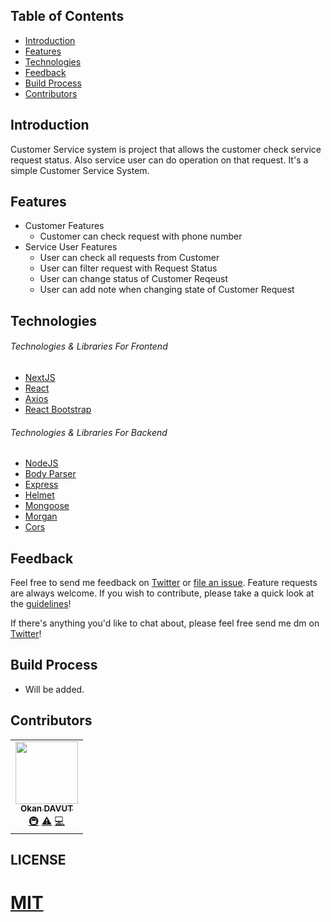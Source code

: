 ## Table of Contents

- [Introduction](#introduction)
- [Features](#features)
- [Technologies](#technologies)
- [Feedback](#feedback)
- [Build Process](#build-process)
- [Contributors](#contributors)


## Introduction

Customer Service system is project that allows the customer check service request status. Also service user can do operation on that request. It's a simple Customer Service System.


## Features

- Customer Features    
    - Customer can check request with phone number
- Service User Features
    - User can check all requests from Customer
    - User can filter request with Request Status
    - User can change status of Customer Reqeust
    - User can add note when changing state of Customer Request

## Technologies

###### *Technologies & Libraries For Frontend*

- [NextJS](https://nextjs.org/)
- [React](https://en.reactjs.org/)
- [Axios](https://github.com/axios/axios)
- [React Bootstrap](https://react-bootstrap.github.io/)

###### *Technologies & Libraries For Backend*


- [NodeJS](https://nodejs.org/en/)
- [Body Parser](https://www.npmjs.com/package/body-parser)
- [Express](https://www.npmjs.com/package/express)
- [Helmet](https://www.npmjs.com/package/helmet)
- [Mongoose](https://www.npmjs.com/package/mongoose)
- [Morgan](https://www.npmjs.com/package/morgan)
- [Cors](https://www.npmjs.com/package/cors)


## Feedback

Feel free to send me feedback on [Twitter](https://twitter.com/okandavutcom) or [file an issue](https://github.com/okandavut/customer-service-system/issues/new). Feature requests are always welcome. If you wish to contribute, please take a quick look at the [guidelines](./CONTRIBUTING.md)!

If there's anything you'd like to chat about, please feel free send me dm on [Twitter](https://twitter.com/okandavutcom)!


## Build Process

- Will be added.

## Contributors


<!-- markdownlint-enable -->
<!-- prettier-ignore-end -->
<!-- ALL-CONTRIBUTORS-LIST:END -->

<!-- ALL-CONTRIBUTORS-LIST:START - Do not remove or modify this section -->
<!-- prettier-ignore-start -->
<!-- markdownlint-disable -->
<table>
  <tr>
    <td align="center"><a href="https://medium.com/@okandavut"><img src="https://avatars3.githubusercontent.com/u/10600157?v=4" width="100px;" alt=""/><br /><sub><b>Okan DAVUT</b></sub></a><br /><a href="#infra-okandavut" title="Infrastructure (Hosting, Build-Tools, etc)">🚇</a> <a href="https://github.com/okandavut/customer-service-system/commits?author=okandavut" title="Tests">⚠️</a> <a href="https://github.com/okandavut/customer-service-system/commits?author=okandavut" title="Code">💻</a></td>
  </tr>
</table>

<!-- markdownlint-enable -->
<!-- prettier-ignore-end -->
<!-- ALL-CONTRIBUTORS-LIST:END -->

## LICENSE

[MIT](LICENSE)
=======



